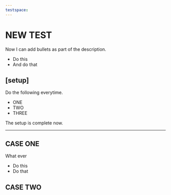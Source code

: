 ```yaml
---
testspace:
---
```


# NEW TEST
Now I can add bullets as part of the description.

- Do this
- And do that

## [setup]
Do the following everytime.
- ONE
- TWO
- THREE

The setup is complete now.

---

## CASE ONE
What ever

- Do this
- Do that

## CASE TWO

